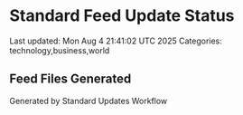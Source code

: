 # Standard Feed Update Status
Last updated: Mon Aug  4 21:41:02 UTC 2025
Categories: technology,business,world

## Feed Files Generated

Generated by Standard Updates Workflow

